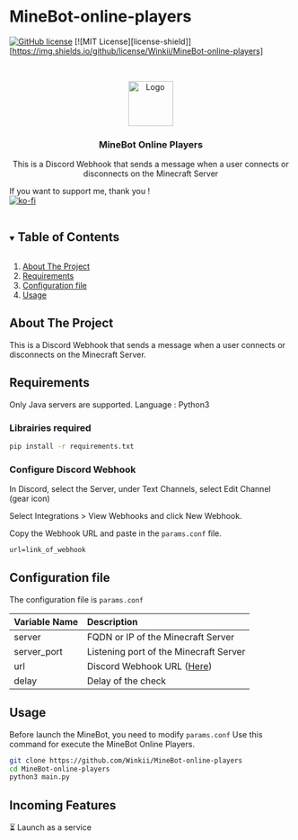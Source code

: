 # MineBot-online-players


<!-- PROJECT SHIELDS -->
<!--
[![Contributors][contributors-shield]][contributors-url]
[![Forks][forks-shield]][forks-url]
[![Stargazers][stars-shield]][stars-url]
[![Issues][issues-shield]][issues-url]
[![MIT License][license-shield]][license-url]
[![LinkedIn][linkedin-shield]][linkedin-url]

-->
[![GitHub license](https://img.shields.io/github/license/Winkii/MineBot-online-players)](https://github.com/Winkii/MineBot-online-players)
[![MIT License][license-shield]][https://img.shields.io/github/license/Winkii/MineBot-online-players]
<!-- PROJECT LOGO -->
<br />
<p align="center">
  <a href="https://github.com/Winkii/MineBot-online-players">
    <img src="https://github.com/Winkii/MineBot-online-players/blob/main/Ressources/img/logo.jpg" alt="Logo" width="80" height="80">
  </a>

  <h3 align="center">MineBot Online Players</h3>

  <p align="center">
    This is a Discord Webhook that sends a message when a user connects or disconnects on the Minecraft Server
    <br />
  </p>
</p>

If you want to support me, thank you !<br>
[![ko-fi](https://ko-fi.com/img/githubbutton_sm.svg)](https://ko-fi.com/G2G2BJ2E7)
<!-- TABLE OF CONTENTS -->
<details open="open">
  <summary><h2 style="display: inline-block">Table of Contents</h2></summary>
  <ol>
    <li>
      <a href="#about-the-project">About The Project</a>
    </li>
    <li>
      <a href="#requirements">Requirements</a>
    </li>
    <li>
      <a href="#configuration-file">Configuration file</a>
    </li>
    <li><a href="#usage">Usage</a></li>

  </ol>
</details>



<!-- ABOUT THE PROJECT -->
## About The Project

This is a Discord Webhook that sends a message when a user connects or disconnects on the Minecraft Server.

<!-- GETTING STARTED -->
## Requirements
Only Java servers are supported.
Language : Python3<br>
### Librairies required
   ```sh
pip install -r requirements.txt
   ```
### Configure Discord Webhook
In Discord, select the Server, under Text Channels, select Edit Channel (gear icon)

Select Integrations > View Webhooks and click New Webhook.

Copy the Webhook URL and paste in the ```params.conf``` file.
```txt
url=link_of_webhook
```


## Configuration file
The configuration file is ```params.conf```

 | Variable Name                               |   Description
 | ------------------------------------------- |:-----------------------------
 | server                                      | FQDN or IP of the Minecraft Server
 | server_port                                 | Listening port of the Minecraft Server
 | url                                         | Discord Webhook URL (<a href="#configure-discord-webhook">Here</a>)
 | delay                                       | Delay of the check 

<!-- USAGE EXAMPLES -->
## Usage
Before launch the MineBot, you need to modify ```params.conf```
Use this command for execute the MineBot Online Players.
```sh
git clone https://github.com/Winkii/MineBot-online-players
cd MineBot-online-players
python3 main.py
```

## Incoming Features
⏳ Launch as a service


<!-- MARKDOWN LINKS & IMAGES -->
<!-- https://www.markdownguide.org/basic-syntax/#reference-style-links -->
<!-- [contributors-shield]: https://img.shields.io/github/contributors/github_username/repo.svg?style=for-the-badge
[contributors-url]: https://github.com/github_username/repo/graphs/contributors
[forks-shield]: https://img.shields.io/github/forks/github_username/repo.svg?style=for-the-badge
[forks-url]: https://github.com/github_username/repo/network/members
[stars-shield]: https://img.shields.io/github/stars/github_username/repo.svg?style=for-the-badge
[stars-url]: https://github.com/github_username/repo/stargazers
[issues-shield]: https://img.shields.io/github/issues/github_username/repo.svg?style=for-the-badge
[issues-url]: https://github.com/github_username/repo/issues
[license-shield]: https://img.shields.io/github/license/github_username/repo.svg?style=for-the-badge
[license-url]: https://github.com/github_username/repo/blob/master/LICENSE.txt
[linkedin-shield]: https://img.shields.io/badge/-LinkedIn-black.svg?style=for-the-badge&logo=linkedin&colorB=555 -->
<!--[linkedin-url]: https://linkedin.com/in/github_username-->
